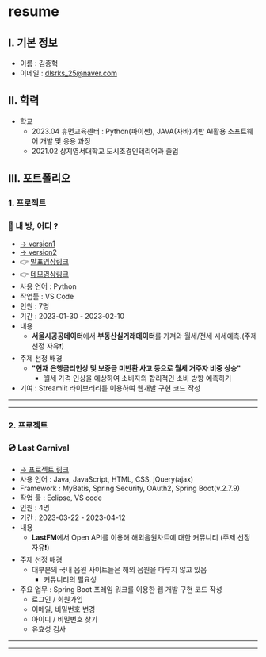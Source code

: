 # resume

## Ⅰ. 기본 정보
- 이름 : 김종혁
- 이메일 : dlsrks_25@naver.com

## Ⅱ. 학력
- 학교 
  - 2023.04 휴먼교육센터 : Python(파이썬), JAVA(자바)기반 AI활용 소프트웨어 개발 및 응용 과정
  - 2021.02 상지영서대학교 도시조경인테리어과 졸업

## Ⅲ. 포트폴리오
### 1. 프로젝트
### 📄 내 방, 어디 ?  
- [→ version1](https://github.com/rlawhdgur/AI_project_1)
- [→ version2](https://github.com/rlawhdgur/ai_project_2)
- 👉 [발표영상링크](https://www.youtube.com/watch?v=RbN39pUA1Ww)
- 👉 [데모영상링크](https://www.youtube.com/watch?v=j3rdthS7PM8)
- 사용 언어 : Python
- 작업툴 : VS Code
- 인원 : 7명
- 기간 : 2023-01-30 - 2023-02-10
- 내용
  - **서울시공공데이터**에서 **부동산실거래데이터**를 가져와 월세/전세 시세예측.(주제 선정 자유❗)
- 주제 선정 배경
  - **"현재 은행금리인상 및 보증금 미반환 사고 등으로 월세 거주자 비중 상승"**
    - 월세 가격 인상을 예상하여 소비자의 합리적인 소비 방향 예측하기
- 기여 : Streamlit 라이브러리를 이용하여 웹개발 구현 코드 작성
***
***

### 2. 프로젝트
### 💿 Last Carnival
- [→ 프로젝트 링크](https://github.com/rlawhdgur/java_python_ai_01)
- 사용 언어 : Java, JavaScript, HTML, CSS, jQuery(ajax)
- Framework : MyBatis, Spring Security, OAuth2, Spring Boot(v.2.7.9)
- 작업 툴 : Eclipse, VS code
- 인원 : 4명
- 기간 : 2023-03-22 - 2023-04-12
- 내용
  - **LastFM**에서 Open API를 이용해 해외음원차트에 대한 커뮤니티 (주제 선정 자유❗)
- 주제 선정 배경
  - 대부분의 국내 음원 사이트들은 해외 음원을 다루지 않고 있음
    - 커뮤니티의 필요성
- 주요 업무 : Spring Boot 프레임 워크를 이용한 웹 개발 구현 코드 작성
  - 로그인 / 회원가입 
  - 이메일, 비밀번호 변경
  - 아이디 / 비밀번호 찾기
  - 유효성 검사
***
***